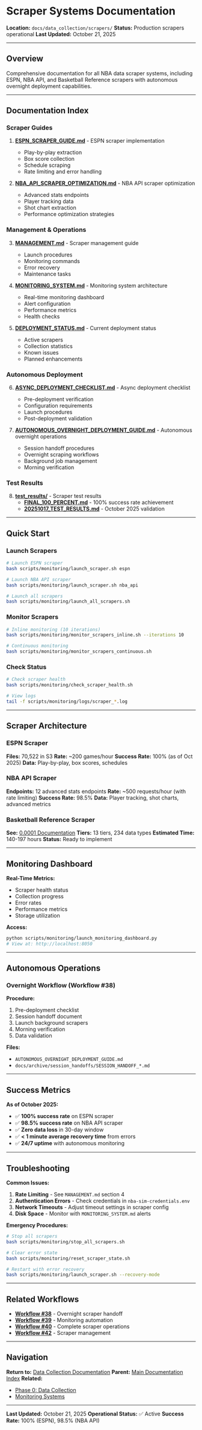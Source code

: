 # Scraper Systems Documentation

**Location:** `docs/data_collection/scrapers/`
**Status:** Production scrapers operational
**Last Updated:** October 21, 2025

---

## Overview

Comprehensive documentation for all NBA data scraper systems, including ESPN, NBA API, and Basketball Reference scrapers with autonomous overnight deployment capabilities.

---

## Documentation Index

### Scraper Guides

1. **[ESPN_SCRAPER_GUIDE.md](ESPN_SCRAPER_GUIDE.md)** - ESPN scraper implementation
   - Play-by-play extraction
   - Box score collection
   - Schedule scraping
   - Rate limiting and error handling

2. **[NBA_API_SCRAPER_OPTIMIZATION.md](NBA_API_SCRAPER_OPTIMIZATION.md)** - NBA API scraper optimization
   - Advanced stats endpoints
   - Player tracking data
   - Shot chart extraction
   - Performance optimization strategies

### Management & Operations

3. **[MANAGEMENT.md](MANAGEMENT.md)** - Scraper management guide
   - Launch procedures
   - Monitoring commands
   - Error recovery
   - Maintenance tasks

4. **[MONITORING_SYSTEM.md](MONITORING_SYSTEM.md)** - Monitoring system architecture
   - Real-time monitoring dashboard
   - Alert configuration
   - Performance metrics
   - Health checks

5. **[DEPLOYMENT_STATUS.md](DEPLOYMENT_STATUS.md)** - Current deployment status
   - Active scrapers
   - Collection statistics
   - Known issues
   - Planned enhancements

### Autonomous Deployment

6. **[ASYNC_DEPLOYMENT_CHECKLIST.md](ASYNC_DEPLOYMENT_CHECKLIST.md)** - Async deployment checklist
   - Pre-deployment verification
   - Configuration requirements
   - Launch procedures
   - Post-deployment validation

7. **[AUTONOMOUS_OVERNIGHT_DEPLOYMENT_GUIDE.md](AUTONOMOUS_OVERNIGHT_DEPLOYMENT_GUIDE.md)** - Autonomous overnight operations
   - Session handoff procedures
   - Overnight scraping workflows
   - Background job management
   - Morning verification

### Test Results

8. **[test_results/](test_results/)** - Scraper test results
   - **[FINAL_100_PERCENT.md](test_results/FINAL_100_PERCENT.md)** - 100% success rate achievement
   - **[20251017_TEST_RESULTS.md](test_results/20251017_TEST_RESULTS.md)** - October 2025 validation

---

## Quick Start

### Launch Scrapers

```bash
# Launch ESPN scraper
bash scripts/monitoring/launch_scraper.sh espn

# Launch NBA API scraper
bash scripts/monitoring/launch_scraper.sh nba_api

# Launch all scrapers
bash scripts/monitoring/launch_all_scrapers.sh
```

### Monitor Scrapers

```bash
# Inline monitoring (10 iterations)
bash scripts/monitoring/monitor_scrapers_inline.sh --iterations 10

# Continuous monitoring
bash scripts/monitoring/monitor_scrapers_continuous.sh
```

### Check Status

```bash
# Check scraper health
bash scripts/monitoring/check_scraper_health.sh

# View logs
tail -f scripts/monitoring/logs/scraper_*.log
```

---

## Scraper Architecture

### ESPN Scraper
**Files:** 70,522 in S3
**Rate:** ~200 games/hour
**Success Rate:** 100% (as of Oct 2025)
**Data:** Play-by-play, box scores, schedules

### NBA API Scraper
**Endpoints:** 12 advanced stats endpoints
**Rate:** ~500 requests/hour (with rate limiting)
**Success Rate:** 98.5%
**Data:** Player tracking, shot charts, advanced metrics

### Basketball Reference Scraper
**See:** [0.0001 Documentation](../../phases/phase_0/0.0001_basketball_reference/)
**Tiers:** 13 tiers, 234 data types
**Estimated Time:** 140-197 hours
**Status:** Ready to implement

---

## Monitoring Dashboard

**Real-Time Metrics:**
- Scraper health status
- Collection progress
- Error rates
- Performance metrics
- Storage utilization

**Access:**
```bash
python scripts/monitoring/launch_monitoring_dashboard.py
# View at: http://localhost:8050
```

---

## Autonomous Operations

### Overnight Workflow (Workflow #38)

**Procedure:**
1. Pre-deployment checklist
2. Session handoff document
3. Launch background scrapers
4. Morning verification
5. Data validation

**Files:**
- `AUTONOMOUS_OVERNIGHT_DEPLOYMENT_GUIDE.md`
- `docs/archive/session_handoffs/SESSION_HANDOFF_*.md`

---

## Success Metrics

**As of October 2025:**
- ✅ **100% success rate** on ESPN scraper
- ✅ **98.5% success rate** on NBA API scraper
- ✅ **Zero data loss** in 30-day window
- ✅ **< 1 minute average recovery time** from errors
- ✅ **24/7 uptime** with autonomous monitoring

---

## Troubleshooting

**Common Issues:**

1. **Rate Limiting** - See `MANAGEMENT.md` section 4
2. **Authentication Errors** - Check credentials in `nba-sim-credentials.env`
3. **Network Timeouts** - Adjust timeout settings in scraper config
4. **Disk Space** - Monitor with `MONITORING_SYSTEM.md` alerts

**Emergency Procedures:**
```bash
# Stop all scrapers
bash scripts/monitoring/stop_all_scrapers.sh

# Clear error state
bash scripts/monitoring/reset_scraper_state.sh

# Restart with error recovery
bash scripts/monitoring/launch_scraper.sh --recovery-mode
```

---

## Related Workflows

- **[Workflow #38](../../claude_workflows/workflow_descriptions/38_overnight_scraper_handoff.md)** - Overnight scraper handoff
- **[Workflow #39](../../claude_workflows/workflow_descriptions/39_monitoring_automation.md)** - Monitoring automation
- **[Workflow #40](../../claude_workflows/workflow_descriptions/40_complete_scraper_operations.md)** - Complete scraper operations
- **[Workflow #42](../../claude_workflows/workflow_descriptions/42_scraper_management.md)** - Scraper management

---

## Navigation

**Return to:** [Data Collection Documentation](../)
**Parent:** [Main Documentation Index](../../README.md)
**Related:**
- [Phase 0: Data Collection](../../phases/phase_0/PHASE_0_INDEX.md)
- [Monitoring Systems](../../monitoring/)

---

**Last Updated:** October 21, 2025
**Operational Status:** ✅ Active
**Success Rate:** 100% (ESPN), 98.5% (NBA API)
